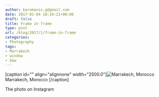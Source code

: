 ```yaml
---
author: karamanis.g@gmail.com
date: 2017-01-04 18:34:21+00:00
draft: false
title: Frame in frame
type: post
url: /blog/2017/1/frame-in-frame
categories:
- Photography
tags:
- Marrakech
- window
- b&w
---
```


[caption id="" align="alignnone" width="2500.0"]![ Marrakech, Morocco  ](https://images.squarespace-cdn.com/content/v1/4f3f61bae4b063b909445965/1483554682429-CUI88B3T1QX4KYGJZ6RG/ke17ZwdGBToddI8pDm48kAYywbqICfGJFKRXkl8-Ibd7gQa3H78H3Y0txjaiv_0fDoOvxcdMmMKkDsyUqMSsMWxHk725yiiHCCLfrh8O1z4YTzHvnKhyp6Da-NYroOW3ZGjoBKy3azqku80C789l0ouw-8l5B_J38LMU7OZFvYdaRSvaPBCxxYQITgziP8u5IO3n8mOY1D279mu8g4lriw/IMG_0433.jpg?format=original)
 Marrakech, Morocco [/caption] 
  



The photo on Instagram
